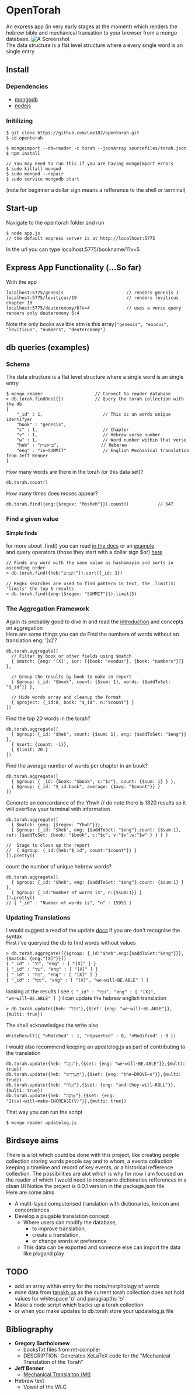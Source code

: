 # OpenTorah
An express app (in very early stages at the moment) which renders the hebrew bible and mechanical transation to your browser from a mongo database.
![A Screenshot](https://github.com/Lee182/opentorah/blob/master/Github/images/screenshot05052015.png "A basic reader")
<br/>
The data structure is a flat level structure where a every single word is an single entry
## Install
### Dependencies
- [mongodb](http://docs.mongodb.org/manual/installation/)
- [nodejs](http://nodejs.org/)

### Initilizing
```
$ git clone https://github.com/Lee182/opentorah.git
$ cd opentorah

$ mongoimport --db=reader -c torah --jsonArray sourcefiles/torah.json
$ npm install

// You may need to run this if you are having mongoimport errors
$ sudo killall mongod
$ sudo mongod --repair
$ sudo service mongodb start
```
(note for beginner a dollar sign means a refference to the shell or terminal)

## Start-up

Navigate to the opentorah folder and run
```
$ node app.js
// the default express server is at http://localhost:5775
```
In the url you can type localhost:5775/bookname/1?v=5
<br />
## Express App Functionality (...So far)
With the app 
```
localhost:5775/genesis                        // renders genesis 1
localhost:5775/leviticus/19                   // renders leviticus chapter 19
localhost:5775/deuteronomy/6?v=4              // uses a verse query renders only deuteronomy 6:4
```
Note the only books avalible atm is this array``["genesis", "exodus", "leviticus", "numbers", "deuteronomy"]``
## db queries (examples)
### Schema
The data structure is a flat level structure where a single word is an single entry
``` 
$ mongo reader                    // Connect to reader database
> db.torah.findOne({})            // Query the torah collection with the db
{
	"_id" : 1,                       // This is an words unique identifyer
	"book" : "genesis",
	"c" : 1,                         // Chapter
	"v" : 1,                         // Hebrew verse number
	"w" : 1,                         // Word number within that verse
	"heb" : "בְּרֵאשִׁית",                // Heberew
	"eng" : "in~SUMMIT"              // English Mechanical translation from Jeff Benner
}
```
How many words are there in the torah (or this data set)?
```
db.torah.count()
```
How many times does moses appear?
```
db.torah.find({eng:{$regex: "Mosheh"}}).count()           // 647
```
### Find a given value
#### Simple finds
for more about .find() you can read [in the docs](http://docs.mongodb.org/manual/reference/method/db.collection.find/) or an [example](http://docs.mongodb.org/manual/core/read-operations-introduction/)
<br/>
and query operators (those they start with a dollar sign $or) [here](http://docs.mongodb.org/manual/reference/operator/query/)
```
// Finds any word with the same value as hashamayim and sorts in ascending order
> db.torah.find({heb:"הַשָּׁמיִם"}).sort({_id: 1})

// RegEx searches are used to find pattern in text, the .limit(5) 'limits' the top 5 results
> db.torah.find({eng:{$regex: "SUMMIT"}}).limit(5)
```
### The Aggregation Framework
Again its probably good to dive in and read the [introduction](http://docs.mongodb.org/manual/core/aggregation-introduction/) and concepts on aggregation
<br/>
Here are some things you can do
Find the numbers of words without an translation eng: '[x]'?
```
db.torah.aggregate([
  // Filter by book or other fields using $match
  { $match: {eng: '[X]', $or: [{book: "exodus"}, {book: "numbers"}]} },
  
  // Group the results by book to make an report
  { $group: {_id: "$book", count: {$sum: 1}, words: {$addToSet: "$_id"}} },
  
  // Hide words array and cleanup the format
  { $project: {_id:0, book: "$_id", n:"$count"} }
])
```
Find the top 20 words in the torah?
```
db.torah.aggregate([
  { $group: {_id: "$heb", count: {$sum: 1}, eng: {$addToSet: "$eng"}} },
  { $sort: {count: -1}},
  { $limit: 20 }
])
```
Find the average number of words per chapter in an book?
```
db.torah.aggregate([
  { $group: { _id: {book: "$book", c:"$c"}, count: {$sum: 1} } },
  { $group: {_id: "$_id.book", average: {$avg: "$count"}} }
])
```
Generate an concordance of the Yhwh // do note there is 1820 results so it will overflow your terminal with information
```
db.torah.aggregate([
  { $match: {eng: {$regex: "Yhwh"}}},
  { $group: {_id: "$heb", eng: {$addToSet: "$eng"},count: {$sum:1}, ref: {$addToSet: {book: "$book", c:"$c", v:"$v",w:"$w" } } } }

//  Stage to clean up the report
//  { $group: {_id:{heb:"$_id", count:"$count"}} }
]).pretty()
```
count the number of unique hebrew words?
```
db.torah.aggregate([ 
  { $group: {_id: "$heb", eng: {$addToSet: "$eng"},count: {$sum:1} } },
  { $group: {_id:"Number of words is", n:{$sum:1}} }
]).pretty()
// { "_id" : "Number of words is", "n" : 15951 }
```
### Updating Translations
I would suggest a read of the update [docs](http://docs.mongodb.org/manual/reference/method/db.collection.update/#db.collection.update)
if you are don't recognise the syntax
<br />
First i've queryied the db to find words without values
```
> db.torah.aggregate([{$group: {_id:"$heb",eng:{$addToSet:"$eng"}}},{$match: {eng:"[X]"}}])
{ "_id" : "חַי", "eng" : [ "[X]" ] }
{ "_id" : "שְׁנֵי", "eng" : [ "[X]" ] }
{ "_id" : "מֵת", "eng" : [ "[X]" ] }
{ "_id" : "נוּכַל", "eng" : [ "[X]", "we~will~BE.ABLE" ] }
```
looking at the results I see ``{ "_id" : "נוּכַל", "eng" : [ "[X]", "we~will~BE.ABLE" ] }``
I can update the hebrew english translation
```
> db.torah.update({heb: "נוּכַל"},{$set: {eng: "we~will~BE.ABLE"}},{multi: true})
```
The shell acknowledges the write also
```
WriteResult({ "nMatched" : 1, "nUpserted" : 0, "nModified" : 0 })
```
I would also recommend keeping an updatelog.js as part of contributing to the translation
```
db.torah.update({heb: "נוּכַל"},{$set: {eng: "we~will~BE.ABLE"}},{multi: true})
db.torah.update({heb: "הָעֲדָרִים"},{$set: {eng: "the~DROVE~s"}},{multi: true})
db.torah.update({heb: "וְגָלְלוּ"},{$set: {eng: "and~they~will~ROLL"}},{multi: true})
db.torah.update({heb: "אַרְבֶּה"},{$set: {eng: "I(cs)~will~make~INCREASE(V)"}},{multi: true})
```
That way you can run the script 
```
$ mongo reader updatelog.js
```

## Birdseye aims
There is a lot which could be done with this project, like creating people collection storing words people say and to whom, a events collection keeping a timeline and record of key events, or a historical refference collection. The possibilities are alot which is why for now I am focused on the reader of which I would need to incorparte dictionaries refferences in a clean UI
Notice the project is 0.0.1 version in the package.json file
<br />
Here are some aims
- A mulit-layed computerised translation with dictionaries, lexicon and concordances
- Develop a plugable translation concept
  - Where users can modify the database,
    - to improve translation, 
    - create a translation, 
    - or change words at preference    
  - This data can be exported and someone else can import the data like plugand play
## TODO
- add an array within entry for the roots/morphology of words
- mine data from [tanakh.us](http://www.tanakh.us) as the current torah collection does not hold values for whitespace 'ס' and paragrapths 'פ'
- Make a node script which backs up a torah collection
- or when you make updates to db.torah store your updatelog.js file

## Bibliography
- __Gregory Bartholomew__
    - booksTxt files  from mt-compiler 
    - DESCRIPTION:  Generates XeLaTeX code for the "Mechanical Translation of the Torah"
- __Jeff Benner__
    - [Mechanical Translaiton (Mt)](http://mechanical-translation.org/)
- Hebrew text
    - Vowel of the WLC
